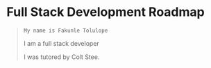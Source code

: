 # Full Stack Development Roadmap

> ```My name is Fakunle Tolulope```
>
> I am a full stack developer
>
> I was tutored by Colt Stee.
